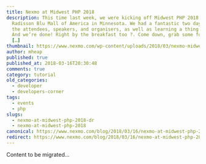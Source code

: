 ```yaml
---
title: Nexmo at Midwest PHP 2018
description: This time last week, we were kicking off Midwest PHP 2018 at the
  Radisson Blu Mall of America in Minnesota. We had a fantastic two days meeting
  the attendees, speakers, and organisers, as well as learning a thing or two.
  And we’re done! Right by the breakfast too ?. Come down, grab some food and
  […]
thumbnail: https://www.nexmo.com/wp-content/uploads/2018/03/nexmo-midwest.png
author: mheap
published: true
published_at: 2018-03-16T20:30:48
comments: true
category: tutorial
old_categories:
  - developer
  - developers-corner
tags:
  - events
  - php
slugs:
  - nexmo-at-midwest-php-2018-dr
  - nexmo-at-midwest-php-2018
canonical: https://www.nexmo.com/blog/2018/03/16/nexmo-at-midwest-php-2018-dr
redirect: https://www.nexmo.com/blog/2018/03/16/nexmo-at-midwest-php-2018-dr
---
```

Content to be migrated...